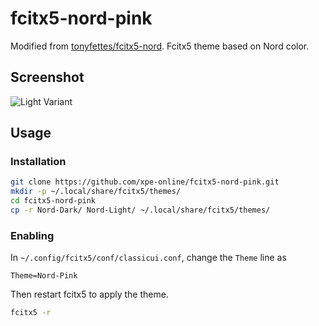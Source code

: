 # fcitx5-nord-pink

Modified from [tonyfettes/fcitx5-nord](https://github.com/tonyfettes/fcitx5-nord).
Fcitx5 theme based on Nord color.

## Screenshot

![Light Variant](https://github.com/user-attachments/assets/1321929c-dad1-4973-b7cf-5f63e9766a25)

## Usage

### Installation

```sh
git clone https://github.com/xpe-online/fcitx5-nord-pink.git
mkdir -p ~/.local/share/fcitx5/themes/
cd fcitx5-nord-pink
cp -r Nord-Dark/ Nord-Light/ ~/.local/share/fcitx5/themes/
```

### Enabling

In `~/.config/fcitx5/conf/classicui.conf`, change the `Theme` line as

```dosini
Theme=Nord-Pink
```

Then restart fcitx5 to apply the theme.

```sh
fcitx5 -r
```
